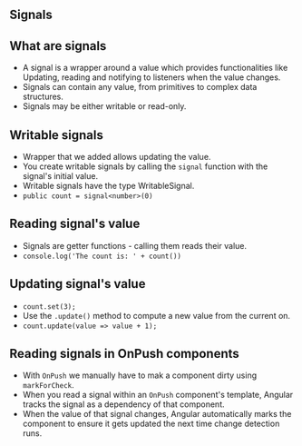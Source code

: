 ## Signals


## What are signals

- A signal is a wrapper around a value which provides functionalities like Updating, reading and notifying to listeners when 
  the value changes.
- Signals can contain any value, from primitives to complex data structures.
- Signals may be either writable or read-only.

## Writable signals

- Wrapper that we added allows updating the value.
- You create writable signals by calling the `signal` function with the signal's initial value.
- Writable signals have the type WritableSignal.
- `public count = signal<number>(0)`

## Reading signal's value

- Signals are getter functions - calling them reads their value.
- `console.log('The count is: ' + count())`

## Updating signal's value

- `count.set(3);`
- Use the `.update()` method to compute a new value from the current on.
- `count.update(value => value + 1);`

## Reading signals in OnPush components

- With `OnPush` we manually have to mak a component dirty using `markForCheck`.
- When you read a signal within an `OnPush` component's template, Angular tracks the signal as a dependency of that component.
- When the value of that signal changes, Angular automatically marks the component to ensure it gets updated the next time change detection runs.




